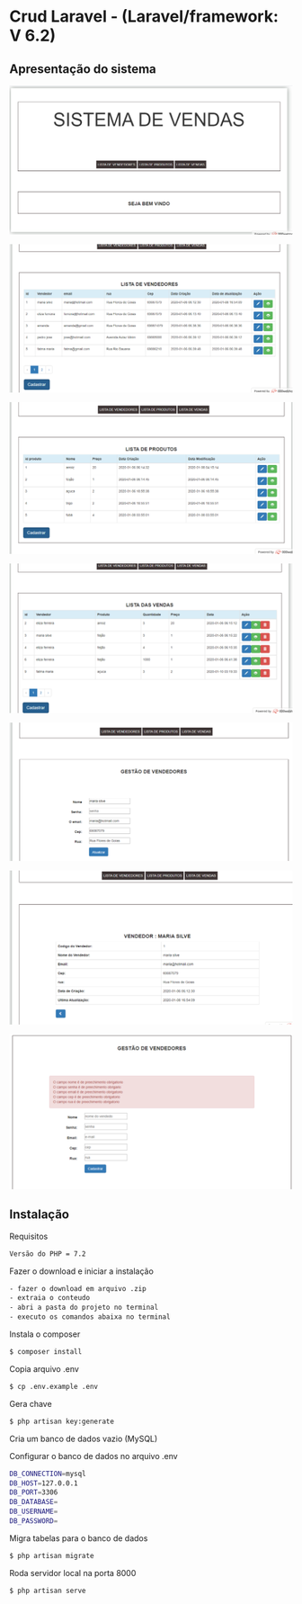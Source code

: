 # Crud Laravel - (Laravel/framework: V 6.2)

## Apresentação do sistema

![Inicio](apresentação/01.png)

![Inicio](apresentação/02.png)

![Inicio](apresentação/03.png)

![Inicio](apresentação/04.png)

![Inicio](apresentação/05.png)

![Inicio](apresentação/06.png)

![Inicio](apresentação/07.png)

## Instalação

Requisitos
```bash
Versão do PHP = 7.2
```

Fazer o download e iniciar a instalação 
```bash
- fazer o download em arquivo .zip
- extraia o conteudo
- abri a pasta do projeto no terminal
- executo os comandos abaixa no terminal
```

Instala o composer
```bash
$ composer install
```

Copia arquivo .env
```bash
$ cp .env.example .env
```

Gera chave
```bash
$ php artisan key:generate
```

Cria um banco de dados vazio (MySQL)

Configurar o banco de dados no arquivo .env
```bash
DB_CONNECTION=mysql
DB_HOST=127.0.0.1
DB_PORT=3306
DB_DATABASE=
DB_USERNAME=
DB_PASSWORD=
```

Migra tabelas para o banco de dados
```bash
$ php artisan migrate
```

Roda servidor local na porta 8000
```bash
$ php artisan serve
```